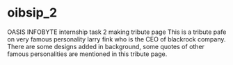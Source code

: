 # oibsip_2
OASIS INFOBYTE internship task 2 making tribute page
This is a tribute pafe on very famous personality larry fink who is the CEO of blackrock company.
There are some designs added in background, some quotes of other famous personalities are mentioned in this tribute page. 
